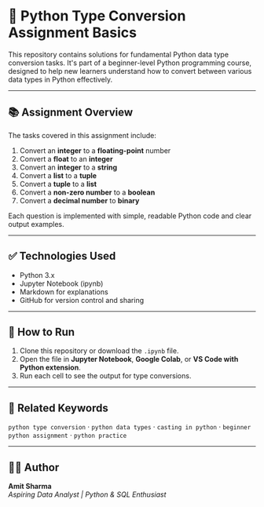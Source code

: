 # 🐍 Python Type Conversion Assignment Basics

This repository contains solutions for fundamental Python data type conversion tasks. It's part of a beginner-level Python programming course, designed to help new learners understand how to convert between various data types in Python effectively.

---

## 📚 Assignment Overview

The tasks covered in this assignment include:

1. Convert an **integer** to a **floating-point** number  
2. Convert a **float** to an **integer**  
3. Convert an **integer** to a **string**  
4. Convert a **list** to a **tuple**  
5. Convert a **tuple** to a **list**  
6. Convert a **non-zero number** to a **boolean**  
7. Convert a **decimal number** to **binary**

Each question is implemented with simple, readable Python code and clear output examples.

---

## ✅ Technologies Used

- Python 3.x  
- Jupyter Notebook (ipynb)  
- Markdown for explanations  
- GitHub for version control and sharing  

---

## 🚀 How to Run

1. Clone this repository or download the `.ipynb` file.
2. Open the file in **Jupyter Notebook**, **Google Colab**, or **VS Code with Python extension**.
3. Run each cell to see the output for type conversions.

---

## 🔗 Related Keywords

`python type conversion` · `python data types` · `casting in python` · `beginner python assignment` · `python practice`

---

## 🙋‍♂️ Author

**Amit Sharma**  
*Aspiring Data Analyst | Python & SQL Enthusiast*
